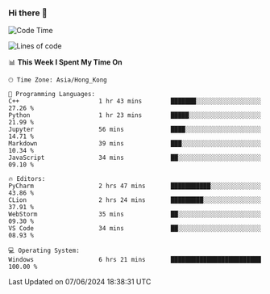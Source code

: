 ### Hi there 👋

<!--
**RoiexLee/RoiexLee** is a ✨ _special_ ✨ repository because its `README.md` (this file) appears on your GitHub profile.

Here are some ideas to get you started:

- 🔭 I’m currently working on ...
- 🌱 I’m currently learning ...
- 👯 I’m looking to collaborate on ...
- 🤔 I’m looking for help with ...
- 💬 Ask me about ...
- 📫 How to reach me: ...
- 😄 Pronouns: ...
- ⚡ Fun fact: ...
-->

<!--START_SECTION:waka-->
![Code Time](http://img.shields.io/badge/Code%20Time-564%20hrs%2029%20mins-blue)

![Lines of code](https://img.shields.io/badge/From%20Hello%20World%20I%27ve%20Written-38.4%20thousand%20lines%20of%20code-blue)

📊 **This Week I Spent My Time On** 

```text
🕑︎ Time Zone: Asia/Hong_Kong

💬 Programming Languages: 
C++                      1 hr 43 mins        ███████░░░░░░░░░░░░░░░░░░   27.26 % 
Python                   1 hr 23 mins        █████░░░░░░░░░░░░░░░░░░░░   21.99 % 
Jupyter                  56 mins             ████░░░░░░░░░░░░░░░░░░░░░   14.71 % 
Markdown                 39 mins             ███░░░░░░░░░░░░░░░░░░░░░░   10.34 % 
JavaScript               34 mins             ██░░░░░░░░░░░░░░░░░░░░░░░   09.10 % 

🔥 Editors: 
PyCharm                  2 hrs 47 mins       ███████████░░░░░░░░░░░░░░   43.86 % 
CLion                    2 hrs 24 mins       █████████░░░░░░░░░░░░░░░░   37.91 % 
WebStorm                 35 mins             ██░░░░░░░░░░░░░░░░░░░░░░░   09.30 % 
VS Code                  34 mins             ██░░░░░░░░░░░░░░░░░░░░░░░   08.93 % 

💻 Operating System: 
Windows                  6 hrs 21 mins       █████████████████████████   100.00 % 
```


 Last Updated on 07/06/2024 18:38:31 UTC
<!--END_SECTION:waka-->
